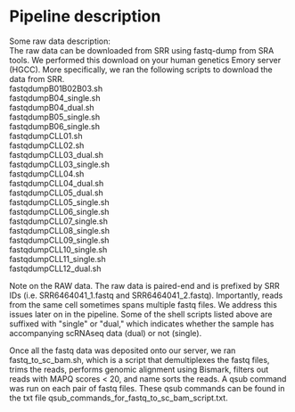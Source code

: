 # Pipeline description

Some raw data description:  <br />
The raw data can be downloaded from SRR using fastq-dump from SRA tools. We performed this download on your human genetics Emory server (HGCC).
More specifically, we ran the following scripts to download the data from SRR. <br />
fastqdumpB01B02B03.sh <br />
fastqdumpB04_single.sh <br />
fastqdumpB04_dual.sh <br />
fastqdumpB05_single.sh <br />
fastqdumpB06_single.sh <br />
fastqdumpCLL01.sh <br />
fastqdumpCLL02.sh <br />
fastqdumpCLL03_dual.sh <br />
fastqdumpCLL03_single.sh <br />
fastqdumpCLL04.sh <br />
fastqdumpCLL04_dual.sh <br />
fastqdumpCLL05_dual.sh <br />
fastqdumpCLL05_single.sh <br />
fastqdumpCLL06_single.sh <br />
fastqdumpCLL07_single.sh <br />
fastqdumpCLL08_single.sh <br />
fastqdumpCLL09_single.sh <br />
fastqdumpCLL10_single.sh <br />
fastqdumpCLL11_single.sh <br />
fastqdumpCLL12_dual.sh <br />

Note on the RAW data. The raw data is paired-end and is prefixed by SRR IDs (i.e. SRR6464041_1.fastq and SRR6464041_2.fastq). Importantly, reads from the same cell sometimes spans multiple fastq files. We address this issues later on in the pipeline. Some of the shell scripts listed above are suffixed with "single" or "dual," which indicates whether the sample has accompanying scRNAseq data (dual) or not (single).  <br />

Once all the fastq data was deposited onto our server, we ran fastq_to_sc_bam.sh, which is a script that demultiplexes the fastq files, trims the reads, performs genomic alignment using Bismark, filters out reads with MAPQ scores < 20, and name sorts the reads.
A qsub command was run on each pair of fastq files. These qsub commands can be found in the txt file qsub_commands_for_fastq_to_sc_bam_script.txt.  <br />

